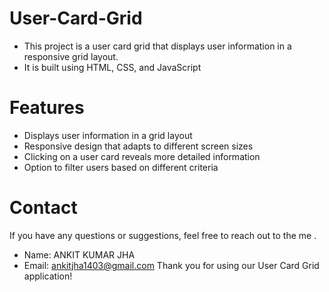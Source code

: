 # User-Card-Grid
- This project is a user card grid that displays user information in a responsive grid layout.
- It is built using HTML, CSS, and JavaScript

# Features
- Displays user information in a grid layout
- Responsive design that adapts to different screen sizes
- Clicking on a user card reveals more detailed information
- Option to filter users based on different criteria

# Contact
If you have any questions or suggestions, feel free to reach out to the me .

- Name: ANKIT KUMAR JHA
- Email: ankitjha1403@gmail.com Thank you for using our User Card Grid application!

